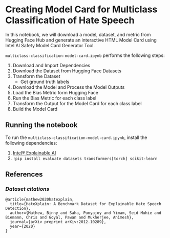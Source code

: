 # Creating Model Card for Multiclass Classification of Hate Speech
In this notebook, we will download a model, dataset, and metric from Hugging Face Hub and generate an interactive HTML Model Card using Intel AI Safety Model Card Generator Tool.

`multiclass-classification-model-card.ipynb` performs the following steps:
1. Download and Import Dependencies
2. Download the Dataset from Hugging Face Datasets
3. Transform the Dataset
   - Get ground truth labels
5. Download the Model and Process the Model Outputs
6. Load the Bias Metric form Hugging Face
7. Run the Bias Metric for each class label
8. Transform the Output for the Model Card for each class label
9. Build the Model Card


## Running the notebook

To run the `multiclass-classification-model-card.ipynb`, install the following dependencies:
1. [Intel® Explainable AI](https://github.com/Intel/intel-xai-tools)
2. `!pip install evaluate datasets transformers[torch] scikit-learn`

## References
### _Dataset citations_
```
@article{mathew2020hatexplain,
  title={HateXplain: A Benchmark Dataset for Explainable Hate Speech Detection},
  author={Mathew, Binny and Saha, Punyajoy and Yimam, Seid Muhie and Biemann, Chris and Goyal, Pawan and Mukherjee, Animesh},
  journal={arXiv preprint arXiv:2012.10289},
  year={2020}
}
```